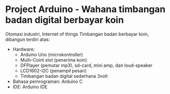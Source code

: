 # Project Arduino - Wahana timbangan badan digital berbayar koin
Otomasi industri, Internet of things
Timbangan badan berbayar koin, dibangun terdiri atas:
 - Hardware: 
   - Arduino Uno (microkontroller)
   - Multi-Coint slot (penerima koin)
   - DFPlayer (pemutar mp3), sd-card, mini amp, dan loud-speaker
   - LCD1602-I2C (penampil pesan)
   - Timbangan badan digital sederhana 3volt
 - Bahasa pemrograman: Arduino C
 - IDE: Arduino IDE
